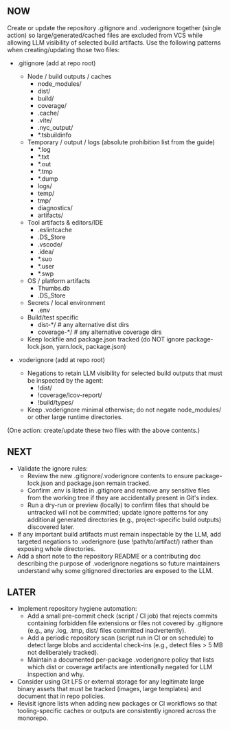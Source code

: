 ## NOW

Create or update the repository .gitignore and .voderignore together (single action) so large/generated/cached files are excluded from VCS while allowing LLM visibility of selected build artifacts. Use the following patterns when creating/updating those two files:

- .gitignore (add at repo root)
  - Node / build outputs / caches
    - node_modules/
    - dist/
    - build/
    - coverage/
    - .cache/
    - .vite/
    - .nyc_output/
    - *.tsbuildinfo
  - Temporary / output / logs (absolute prohibition list from the guide)
    - *.log
    - *.txt
    - *.out
    - *.tmp
    - *.dump
    - logs/
    - temp/
    - tmp/
    - diagnostics/
    - artifacts/
  - Tool artifacts & editors/IDE
    - .eslintcache
    - .DS_Store
    - .vscode/
    - .idea/
    - *.suo
    - *.user
    - *.swp
  - OS / platform artifacts
    - Thumbs.db
    - .DS_Store
  - Secrets / local environment
    - .env
  - Build/test specific
    - dist-*/               # any alternative dist dirs
    - coverage-*/           # any alternative coverage dirs
  - Keep lockfile and package.json tracked (do NOT ignore package-lock.json, yarn.lock, package.json)

- .voderignore (add at repo root)
  - Negations to retain LLM visibility for selected build outputs that must be inspected by the agent:
    - !dist/
    - !coverage/lcov-report/
    - !build/types/
  - Keep .voderignore minimal otherwise; do not negate node_modules/ or other large runtime directories.

(One action: create/update these two files with the above contents.)

## NEXT

- Validate the ignore rules:
  - Review the new .gitignore/.voderignore contents to ensure package-lock.json and package.json remain tracked.
  - Confirm .env is listed in .gitignore and remove any sensitive files from the working tree if they are accidentally present in Git's index.
  - Run a dry-run or preview (locally) to confirm files that should be untracked will not be committed; update ignore patterns for any additional generated directories (e.g., project-specific build outputs) discovered later.
- If any important build artifacts must remain inspectable by the LLM, add targeted negations to .voderignore (use !path/to/artifact/) rather than exposing whole directories.
- Add a short note to the repository README or a contributing doc describing the purpose of .voderignore negations so future maintainers understand why some gitignored directories are exposed to the LLM.

## LATER

- Implement repository hygiene automation:
  - Add a small pre-commit check (script / CI job) that rejects commits containing forbidden file extensions or files not covered by .gitignore (e.g., any .log, .tmp, dist/ files committed inadvertently).
  - Add a periodic repository scan (script run in CI or on schedule) to detect large blobs and accidental check-ins (e.g., detect files > 5 MB not deliberately tracked).
  - Maintain a documented per-package .voderignore policy that lists which dist or coverage artifacts are intentionally negated for LLM inspection and why.
- Consider using Git LFS or external storage for any legitimate large binary assets that must be tracked (images, large templates) and document that in repo policies.
- Revisit ignore lists when adding new packages or CI workflows so that tooling-specific caches or outputs are consistently ignored across the monorepo.
